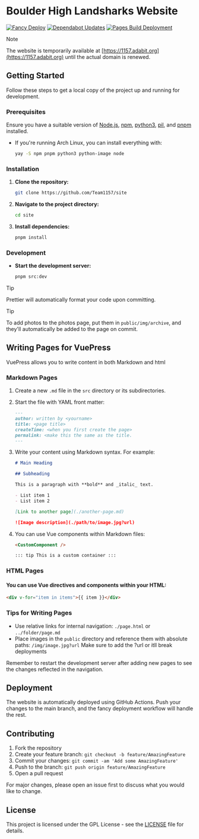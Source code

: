 # Boulder High Landsharks Website

[![Fancy Deploy](https://github.com/Team1157/site/actions/workflows/deploy.yml/badge.svg)](https://github.com/Team1157/site/actions/workflows/deploy.yml)
[![Dependabot Updates](https://github.com/Team1157/site/actions/workflows/dependabot/dependabot-updates/badge.svg)](https://github.com/Team1157/site/actions/workflows/dependabot/dependabot-updates)
[![Pages Build Deployment](https://github.com/Team1157/site/actions/workflows/pages/pages-build-deployment/badge.svg)](https://github.com/Team1157/site/actions/workflows/pages/pages-build-deployment)

> [!Note]  
> The website is temporarily available at
> [https://1157.adabit.org](https://1157.adabit.org) until the actual domain is
> renewed.

## Getting Started

Follow these steps to get a local copy of the project up and running for
development.

### Prerequisites

Ensure you have a suitable version of [Node.js](https://nodejs.org/),
[npm](https://www.npmjs.com/), [python3](https://www.python.org/),
[pil](https://pypi.org/project/image/), and [pnpm](https://pnpm.io/) installed.

- If you're running Arch Linux, you can install everything with:
  ```bash
  yay -S npm pnpm python3 python-image node
  ```

### Installation

1. **Clone the repository:**

   ```bash
   git clone https://github.com/Team1157/site
   ```

2. **Navigate to the project directory:**

   ```bash
   cd site
   ```

3. **Install dependencies:**
   ```bash
   pnpm install
   ```

### Development

- **Start the development server:**
  ```bash
  pnpm src:dev
  ```

> [!Tip]
> Prettier will automatically format your code upon committing.

> [!Tip]
> To add photos to the photos page, put them in `public/img/archive`, and they'll automatically be added to the page on commit.

## Writing Pages for VuePress

VuePress allows you to write content in both Markdown and html

### Markdown Pages

1. Create a new `.md` file in the `src` directory or its subdirectories.
2. Start the file with YAML front matter:
   ```markdown
   ---
   author: written by <yourname>
   title: <page title>
   createTime: <when you first create the page>
   permalink: <make this the same as the title.
   ---
   ```
3. Write your content using Markdown syntax. For example:

   ```markdown
   # Main Heading

   ## Subheading

   This is a paragraph with **bold** and _italic_ text.

   - List item 1
   - List item 2

   [Link to another page](./another-page.md)

   ![Image description](./path/to/image.jpg?url)
   ```

4. You can use Vue components within Markdown files:

   ```markdown
   <CustomComponent />

   ::: tip This is a custom container :::
   ```

### HTML Pages

#### You can use Vue directives and components within your HTML:

```html
<div v-for="item in items">{{ item }}</div>
```

### Tips for Writing Pages

- Use relative links for internal navigation: `./page.html` or
  `../folder/page.md`
- Place images in the `public` directory and reference them with absolute paths:
  `/img/image.jpg?url` Make sure to add the ?url or itll break deployments

Remember to restart the development server after adding new pages to see the
changes reflected in the navigation.

## Deployment

The website is automatically deployed using GitHub Actions. Push your changes to
the main branch, and the fancy deployment workflow will handle the rest.

## Contributing

1. Fork the repository
2. Create your feature branch: `git checkout -b feature/AmazingFeature`
3. Commit your changes: `git commit -am 'Add some AmazingFeature'`
4. Push to the branch: `git push origin feature/AmazingFeature`
5. Open a pull request

For major changes, please open an issue first to discuss what you would like to
change.

## License

This project is licensed under the GPL License - see the [LICENSE](LICENSE) file
for details.
